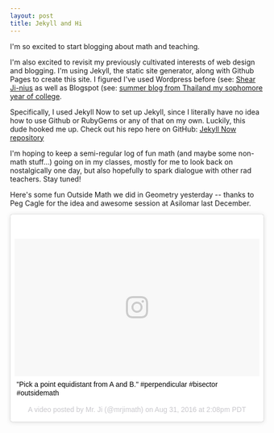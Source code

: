 ```yaml
---
layout: post
title: Jekyll and Hi
---
```


I'm so excited to start blogging about math and teaching.

I'm also excited to revisit my previously cultivated interests of web design and blogging. I'm using Jekyll, the static site generator, along with Github Pages to create this site. I figured I've used Wordpress before (see: [Shear Ji-nius](http://shearjinius.com/) as well as Blogspot (see: [summer blog from Thailand my sophomore year of college](http://kevinji.blogspot.com/).

Specifically, I used Jekyll Now to set up Jekyll, since I literally have no idea how to use Github or RubyGems or any of that on my own. Luckily, this dude hooked me up. Check out his repo here on GitHub: [Jekyll Now repository](https://github.com/barryclark/jekyll-now)

I'm hoping to keep a semi-regular log of fun math (and maybe some non-math stuff...) going on in my classes, mostly for me to look back on nostalgically one day, but also hopefully to spark dialogue with other rad teachers. Stay tuned!

Here's some fun Outside Math we did in Geometry yesterday -- thanks to Peg Cagle for the idea and awesome session at Asilomar last December.


<blockquote class="instagram-media" data-instgrm-captioned data-instgrm-version="7" style=" background:#FFF; border:0; border-radius:3px; box-shadow:0 0 1px 0 rgba(0,0,0,0.5),0 1px 10px 0 rgba(0,0,0,0.15); margin: 1px; max-width:658px; padding:0; width:99.375%; width:-webkit-calc(100% - 2px); width:calc(100% - 2px);"><div style="padding:8px;"> <div style=" background:#F8F8F8; line-height:0; margin-top:40px; padding:28.125% 0; text-align:center; width:100%;"> <div style=" background:url(data:image/png;base64,iVBORw0KGgoAAAANSUhEUgAAACwAAAAsCAMAAAApWqozAAAABGdBTUEAALGPC/xhBQAAAAFzUkdCAK7OHOkAAAAMUExURczMzPf399fX1+bm5mzY9AMAAADiSURBVDjLvZXbEsMgCES5/P8/t9FuRVCRmU73JWlzosgSIIZURCjo/ad+EQJJB4Hv8BFt+IDpQoCx1wjOSBFhh2XssxEIYn3ulI/6MNReE07UIWJEv8UEOWDS88LY97kqyTliJKKtuYBbruAyVh5wOHiXmpi5we58Ek028czwyuQdLKPG1Bkb4NnM+VeAnfHqn1k4+GPT6uGQcvu2h2OVuIf/gWUFyy8OWEpdyZSa3aVCqpVoVvzZZ2VTnn2wU8qzVjDDetO90GSy9mVLqtgYSy231MxrY6I2gGqjrTY0L8fxCxfCBbhWrsYYAAAAAElFTkSuQmCC); display:block; height:44px; margin:0 auto -44px; position:relative; top:-22px; width:44px;"></div></div> <p style=" margin:8px 0 0 0; padding:0 4px;"> <a href="https://www.instagram.com/p/BJyaAXzBtMZ/" style=" color:#000; font-family:Arial,sans-serif; font-size:14px; font-style:normal; font-weight:normal; line-height:17px; text-decoration:none; word-wrap:break-word;" target="_blank">&#34;Pick a point equidistant from A and B.&#34; #perpendicular #bisector #outsidemath</a></p> <p style=" color:#c9c8cd; font-family:Arial,sans-serif; font-size:14px; line-height:17px; margin-bottom:0; margin-top:8px; overflow:hidden; padding:8px 0 7px; text-align:center; text-overflow:ellipsis; white-space:nowrap;">A video posted by Mr. Ji (@mrjimath) on <time style=" font-family:Arial,sans-serif; font-size:14px; line-height:17px;" datetime="2016-08-31T21:08:04+00:00">Aug 31, 2016 at 2:08pm PDT</time></p></div></blockquote>
<script async defer src="//platform.instagram.com/en_US/embeds.js"></script>

